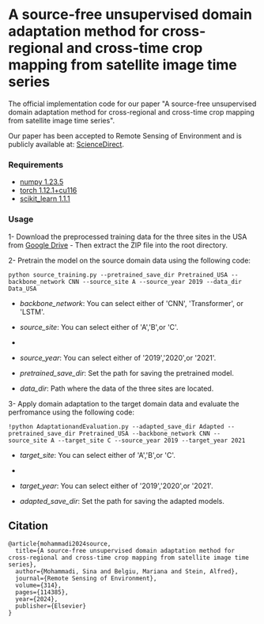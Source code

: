 # A source-free unsupervised domain adaptation method for cross-regional and cross-time crop mapping from satellite image time series
The official implementation code for our paper "A source-free unsupervised domain adaptation method for cross-regional and cross-time crop mapping from satellite image time series".


Our paper has been accepted to Remote Sensing of Environment and is publicly available at: [ScienceDirect](https://www.sciencedirect.com/science/article/pii/S0034425724004115).


### Requirements
- [numpy 1.23.5](https://numpy.org/)
- [torch 1.12.1+cu116](https://pytorch.org/)
- [scikit_learn 1.1.1](https://scikit-learn.org/)

### Usage

1- Download the preprocessed training data for the three sites in the USA from [Google Drive](https://drive.google.com/file/d/1sF0djNwGY2uXnxwvQPQuiVMhyNEsp_nz/view?usp=sharing) - Then extract the ZIP file into the root directory.

2- Pretrain the model on the source domain data using the following code:

```
python source_training.py --pretrained_save_dir Pretrained_USA --backbone_network CNN --source_site A --source_year 2019 --data_dir Data_USA
```

- *backbone_network*: You can select either of 'CNN', 'Transformer', or 'LSTM'.

- *source_site*: You can select either of 'A','B',or 'C'.
- 
- *source_year*: You can select either of '2019','2020',or '2021'.

- *pretrained_save_dir*: Set the path for saving the pretrained model.

- *data_dir*: Path where the data of the three sites are located.

3- Apply domain adaptation to the target domain data and evaluate the perfromance using the following code:

```
!python AdaptationandEvaluation.py --adapted_save_dir Adapted --pretrained_save_dir Pretrained_USA --backbone_network CNN --source_site A --target_site C --source_year 2019 --target_year 2021
```

- *target_site*: You can select either of 'A','B',or 'C'.
- 
- *target_year*: You can select either of '2019','2020',or '2021'.

- *adapted_save_dir*: Set the path for saving the adapted models.



## Citation
```
@article{mohammadi2024source,
  title={A source-free unsupervised domain adaptation method for cross-regional and cross-time crop mapping from satellite image time series},
  author={Mohammadi, Sina and Belgiu, Mariana and Stein, Alfred},
  journal={Remote Sensing of Environment},
  volume={314},
  pages={114385},
  year={2024},
  publisher={Elsevier}
}
```

